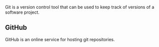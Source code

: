 Git is a version control tool that can be used to keep track of versions of a software project.

## GitHub

GitHub is an online service for hosting git repositories.